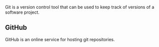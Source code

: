 Git is a version control tool that can be used to keep track of versions of a software project.

## GitHub

GitHub is an online service for hosting git repositories.